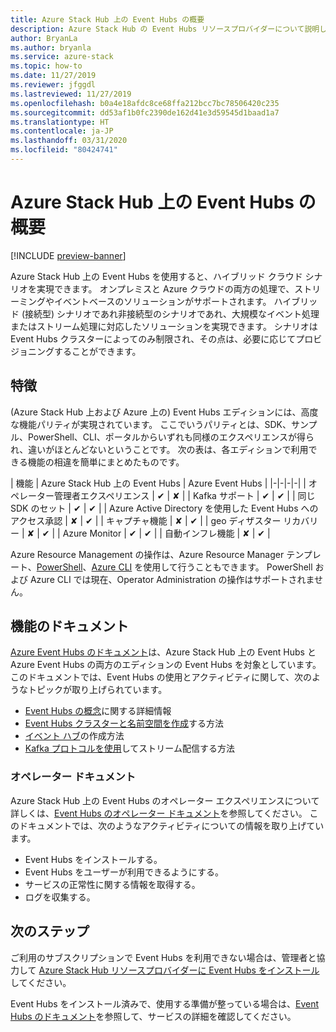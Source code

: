 ```yaml
---
title: Azure Stack Hub 上の Event Hubs の概要
description: Azure Stack Hub の Event Hubs リソースプロバイダーについて説明します。
author: BryanLa
ms.author: bryanla
ms.service: azure-stack
ms.topic: how-to
ms.date: 11/27/2019
ms.reviewer: jfggdl
ms.lastreviewed: 11/27/2019
ms.openlocfilehash: b0a4e18afdc8ce68ffa212bcc7bc78506420c235
ms.sourcegitcommit: dd53af1b0fc2390de162d41e3d59545d1baad1a7
ms.translationtype: HT
ms.contentlocale: ja-JP
ms.lasthandoff: 03/31/2020
ms.locfileid: "80424741"
---
```

# <a name="event-hubs-on-azure-stack-hub-overview"></a>Azure Stack Hub 上の Event Hubs の概要

[!INCLUDE [preview-banner](../includes/event-hubs-preview.md)]

Azure Stack Hub 上の Event Hubs を使用すると、ハイブリッド クラウド シナリオを実現できます。 オンプレミスと Azure クラウドの両方の処理で、ストリーミングやイベントベースのソリューションがサポートされます。 ハイブリッド (接続型) シナリオであれ非接続型のシナリオであれ、大規模なイベント処理またはストリーム処理に対応したソリューションを実現できます。 シナリオは Event Hubs クラスターによってのみ制限され、その点は、必要に応じてプロビジョニングすることができます。 

## <a name="features"></a>特徴 

(Azure Stack Hub 上および Azure 上の) Event Hubs エディションには、高度な機能パリティが実現されています。 ここでいうパリティとは、SDK、サンプル、PowerShell、CLI、ポータルからいずれも同様のエクスペリエンスが得られ、違いがほとんどないということです。 次の表は、各エディションで利用できる機能の相違を簡単にまとめたものです。  

| 機能 | Azure Stack Hub 上の Event Hubs | Azure Event Hubs |
|-|-|-|-|
| オペレーター管理者エクスペリエンス | ✔ | ✘ |
| Kafka サポート | ✔ | ✔ |
| 同じ SDK のセット | ✔ | ✔ |
| Azure Active Directory を使用した Event Hubs へのアクセス承認 | ✘ | ✔ |
| キャプチャ機能 | ✘ | ✔ |
| geo ディザスター リカバリー | ✘ | ✔ |
| Azure Monitor | ✔ | ✔ |
| 自動インフレ機能 | ✘ | ✔ |

Azure Resource Management の操作は、Azure Resource Manager テンプレート、[PowerShell](/powershell/module/azurerm.eventhub/)、[Azure CLI](/cli/azure/eventhubs/eventhub/) を使用して行うこともできます。 PowerShell および Azure CLI では現在、Operator Administration の操作はサポートされません。

## <a name="feature-documentation"></a>機能のドキュメント

[Azure Event Hubs のドキュメント](/azure/event-hubs/)は、Azure Stack Hub 上の Event Hubs と Azure Event Hubs の両方のエディションの Event Hubs を対象としています。 このドキュメントでは、Event Hubs の使用とアクティビティに関して、次のようなトピックが取り上げられています。

- [Event Hubs の概念](/azure/event-hubs/event-hubs-features)に関する詳細情報
- [Event Hubs クラスターと名前空間を作成](event-hubs-quickstart-cluster-portal.md)する方法
- [イベント ハブ](/azure/event-hubs/event-hubs-create#create-an-event-hub)の作成方法
- [Kafka プロトコルを使用](/azure/event-hubs/event-hubs-quickstart-kafka-enabled-event-hubs)してストリーム配信する方法

### <a name="operator-documentation"></a>オペレーター ドキュメント 
 
Azure Stack Hub 上の Event Hubs のオペレーター エクスペリエンスについて詳しくは、[Event Hubs のオペレーター ドキュメント](/azure-stack/operator/event-hubs-rp-overview)を参照してください。 このドキュメントでは、次のようなアクティビティについての情報を取り上げています。

- Event Hubs をインストールする。
- Event Hubs をユーザーが利用できるようにする。
- サービスの正常性に関する情報を取得する。
- ログを収集する。


## <a name="next-steps"></a>次のステップ

ご利用のサブスクリプションで Event Hubs を利用できない場合は、管理者と協力して [Azure Stack Hub リソースプロバイダーに Event Hubs をインストール](../operator/event-hubs-rp-overview.md)してください。

Event Hubs をインストール済みで、使用する準備が整っている場合は、[Event Hubs のドキュメント](/azure/event-hubs/event-hubs-about)を参照して、サービスの詳細を確認してください。
